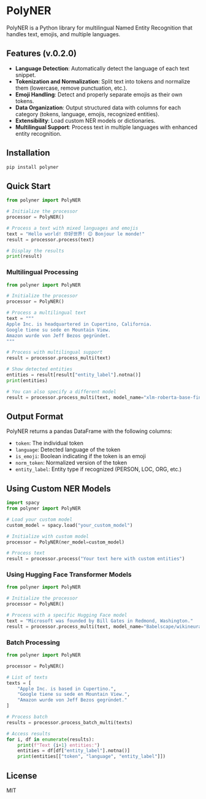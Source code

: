# PolyNER

PolyNER is a Python library for multilingual Named Entity Recognition that handles text, emojis, and multiple languages.

## Features (v.0.2.0)

- **Language Detection**: Automatically detect the language of each text snippet.
- **Tokenization and Normalization**: Split text into tokens and normalize them (lowercase, remove punctuation, etc.).
- **Emoji Handling**: Detect and properly separate emojis as their own tokens.
- **Data Organization**: Output structured data with columns for each category (tokens, language, emojis, recognized entities).
- **Extensibility**: Load custom NER models or dictionaries.
- **Multilingual Support**: Process text in multiple languages with enhanced entity recognition.

## Installation

```bash
pip install polyner
```

## Quick Start

```python
from polyner import PolyNER

# Initialize the processor
processor = PolyNER()

# Process a text with mixed languages and emojis
text = "Hello world! 你好世界! 😊 Bonjour le monde!"
result = processor.process(text)

# Display the results
print(result)
```

### Multilingual Processing

```python
from polyner import PolyNER

# Initialize the processor
processor = PolyNER()

# Process a multilingual text
text = """
Apple Inc. is headquartered in Cupertino, California.
Google tiene su sede en Mountain View.
Amazon wurde von Jeff Bezos gegründet.
"""

# Process with multilingual support
result = processor.process_multi(text)

# Show detected entities
entities = result[result["entity_label"].notna()]
print(entities)

# You can also specify a different model
result = processor.process_multi(text, model_name="xlm-roberta-base-finetuned-panx-all")
```

## Output Format

PolyNER returns a pandas DataFrame with the following columns:

- `token`: The individual token
- `language`: Detected language of the token
- `is_emoji`: Boolean indicating if the token is an emoji
- `norm_token`: Normalized version of the token
- `entity_label`: Entity type if recognized (PERSON, LOC, ORG, etc.)

## Using Custom NER Models

```python
import spacy
from polyner import PolyNER

# Load your custom model
custom_model = spacy.load("your_custom_model")

# Initialize with custom model
processor = PolyNER(ner_model=custom_model)

# Process text
result = processor.process("Your text here with custom entities")
```

### Using Hugging Face Transformer Models

```python
from polyner import PolyNER

# Initialize the processor
processor = PolyNER()

# Process with a specific Hugging Face model
text = "Microsoft was founded by Bill Gates in Redmond, Washington."
result = processor.process_multi(text, model_name="Babelscape/wikineural-multilingual-ner")
```

### Batch Processing

```python
from polyner import PolyNER

processor = PolyNER()

# List of texts
texts = [
    "Apple Inc. is based in Cupertino.",
    "Google tiene su sede en Mountain View.",
    "Amazon wurde von Jeff Bezos gegründet."
]

# Process batch
results = processor.process_batch_multi(texts)

# Access results
for i, df in enumerate(results):
    print(f"Text {i+1} entities:")
    entities = df[df["entity_label"].notna()]
    print(entities[["token", "language", "entity_label"]])
```

## License

MIT
